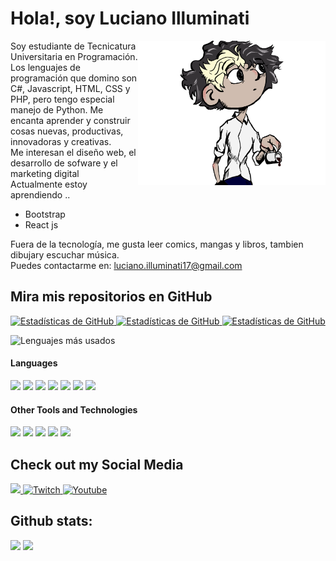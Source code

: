 <h1>Hola!, soy Luciano Illuminati</h1>
<img align="right" width=300px alt="Pequeña caricatura de mi" src="ayo.png">
<p>
Soy estudiante de Tecnicatura Universitaria en Programación. Los lenguajes de programación que domino son C#, Javascript, HTML, CSS y PHP, pero tengo especial manejo de Python. Me encanta aprender y construir cosas nuevas, productivas, innovadoras y creativas.<br>  
Me interesan el diseño web, el desarrollo de sofware y el marketing digital<br>
Actualmente estoy aprendiendo ..
<ul><li>Bootstrap</li>
<li>React js</li></ul>
Fuera de la tecnología, me gusta leer comics, mangas y libros, tambien dibujary escuchar música. <br>
Puedes contactarme en: <a href="luciano.illuminati17@gmail.com">luciano.illuminati17@gmail.com</a>  
</p>

<h2>Mira mis repositorios en GitHub</h2>
<div>
  <p>
    <a href="https://github.com/Luci-fer666/Raiting-Games.git">
      <img src="https://github-readme-stats.vercel.app/api/pin/?username=Luci-fer666&repo=Raiting-Games" alt="Estadísticas de GitHub">
    </a>
    <a href="https://github.com/Luci-fer666/Formula-Resolvente-Python-TKINTER.git">
      <img src="https://github-readme-stats.vercel.app/api/pin/?username=Luci-fer666&repo=Formula-Resolvente-Python-TKINTER" alt="Estadísticas de GitHub">
    </a>
    <a href="https://github.com/Luci-fer666/Psudo-Galaga-C-Console">
      <img src="https://github-readme-stats.vercel.app/api/pin/?username=Luci-fer666&repo=Psudo-Galaga-C-Console" alt="Estadísticas de GitHub">
    </a>
  </p>
</div>

![Lenguajes más usados](https://github-readme-stats.vercel.app/api/top-langs/?username=Luci-fer666&layout=compact)

<h4> Languages </h4>
<span> 
  <img src="https://img.shields.io/badge/HTML5-E34F26?style=for-the-badge&logo=html5&logoColor=white">
  <img src="https://img.shields.io/badge/CSS3-1572B6?style=for-the-badge&logo=css3&logoColor=white">
  <img src="https://img.shields.io/badge/php-%23777BB4.svg?style=for-the-badge&logo=php&logoColor=white">
  <img src="https://img.shields.io/badge/JavaScript-F7DF1E?style=for-the-badge&logo=javascript&logoColor=black">
  <img src="https://img.shields.io/badge/Java-ED8B00?style=for-the-badge&logo=java&logoColor=white">
  <img src="https://img.shields.io/badge/c%23-%23239120.svg?style=for-the-badge&logo=csharp&logoColor=white">
  <img src="https://img.shields.io/badge/python-3670A0?style=for-the-badge&logo=python&logoColor=ffdd54">
</span>

<h4> Other Tools and Technologies </h4>
<span>
  <img src="https://img.shields.io/badge/.NET-5C2D91?style=for-the-badge&logo=.net&logoColor=white">
  <img src="https://img.shields.io/badge/flask-%23000.svg?style=for-the-badge&logo=flask&logoColor=white">
  <img src="https://img.shields.io/badge/Git-F05032?style=for-the-badge&logo=git&logoColor=white">
  <img src="https://img.shields.io/badge/MySQL-00000F?style=for-the-badge&logo=mysql&logoColor=white">
  <img src="https://img.shields.io/badge/unity-%23000000.svg?style=for-the-badge&logo=unity&logoColor=white">
</span>

<h2>Check out my Social Media</h2>
<a href= "https://www.instagram.com/illuminati.luci616?igsh=a2psejRqZHV6b2hp">
    <img src="https://img.shields.io/badge/Instagram-%23E4405F.svg?style=for-the-badge&logo=Instagram&logoColor=white">
</a>
<a href="https://www.linkedin.com/in/luciano-illuminati" >
  <img src="https://img.shields.io/badge/linkedin-%230077B5.svg?style=for-the-badge&logo=linkedin&logoColor=white" alt="Twitch">
</a>
<a href="https://www.youtube.com/@luciilluminati46">
  <img src="https://img.shields.io/badge/YouTube-%23FF0000.svg?style=for-the-badge&logo=YouTube&logoColor=white" alt="Youtube">
</a>
<h2>Github stats:</h2> 

[![](https://github-readme-stats.vercel.app/api?username=Luci-fer666&show_icons=true&theme=tokyonight&hide_border=true&locale=en)](https://github.com/Luci-fer666)
[![](https://github-readme-streak-stats.herokuapp.com/?user=Luci-fer666&theme=material-palenight)](https://github.com/Luci-fer666)



